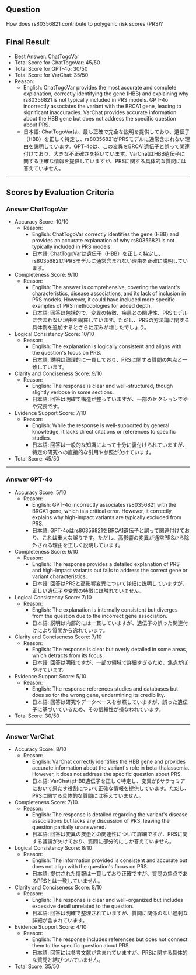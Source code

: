 ## Question

How does rs80356821 contribute to polygenic risk scores (PRS)?

## Final Result

- Best Answer: ChatTogoVar
- Total Score for ChatTogoVar: 45/50
- Total Score for GPT-4o: 30/50
- Total Score for VarChat: 35/50
- Reason:
  - English: ChatTogoVar provides the most accurate and complete explanation, correctly identifying the gene (HBB) and explaining why rs80356821 is not typically included in PRS models. GPT-4o incorrectly associates the variant with the BRCA1 gene, leading to significant inaccuracies. VarChat provides accurate information about the HBB gene but does not address the specific question about PRS.
  - 日本語: ChatTogoVarは、最も正確で完全な説明を提供しており、遺伝子（HBB）を正しく特定し、rs80356821がPRSモデルに通常含まれない理由を説明しています。GPT-4oは、この変異をBRCA1遺伝子と誤って関連付けており、大きな不正確さを招いています。VarChatはHBB遺伝子に関する正確な情報を提供していますが、PRSに関する具体的な質問には答えていません。

---

## Scores by Evaluation Criteria

### Answer ChatTogoVar
- Accuracy Score: 10/10
  - Reason: 
    - English: ChatTogoVar correctly identifies the gene (HBB) and provides an accurate explanation of why rs80356821 is not typically included in PRS models.
    - 日本語: ChatTogoVarは遺伝子（HBB）を正しく特定し、rs80356821がPRSモデルに通常含まれない理由を正確に説明しています。
- Completeness Score: 9/10
  - Reason: 
    - English: The answer is comprehensive, covering the variant's characteristics, disease associations, and its lack of inclusion in PRS models. However, it could have included more specific examples of PRS methodologies for added depth.
    - 日本語: 回答は包括的で、変異の特徴、疾患との関連性、PRSモデルに含まれない理由を網羅しています。ただし、PRSの方法論に関する具体例を追加するとさらに深みが増したでしょう。
- Logical Consistency Score: 10/10
  - Reason: 
    - English: The explanation is logically consistent and aligns with the question's focus on PRS.
    - 日本語: 説明は論理的に一貫しており、PRSに関する質問の焦点と一致しています。
- Clarity and Conciseness Score: 9/10
  - Reason: 
    - English: The response is clear and well-structured, though slightly verbose in some sections.
    - 日本語: 回答は明確で構造が整っていますが、一部のセクションでやや冗長です。
- Evidence Support Score: 7/10
  - Reason: 
    - English: While the response is well-supported by general knowledge, it lacks direct citations or references to specific studies.
    - 日本語: 回答は一般的な知識によって十分に裏付けられていますが、特定の研究への直接的な引用や参照が欠けています。
- Total Score: 45/50

---

### Answer GPT-4o
- Accuracy Score: 5/10
  - Reason: 
    - English: GPT-4o incorrectly associates rs80356821 with the BRCA1 gene, which is a critical error. However, it correctly explains why high-impact variants are typically excluded from PRS.
    - 日本語: GPT-4oはrs80356821をBRCA1遺伝子と誤って関連付けており、これは重大な誤りです。ただし、高影響の変異が通常PRSから除外される理由を正しく説明しています。
- Completeness Score: 6/10
  - Reason: 
    - English: The response provides a detailed explanation of PRS and high-impact variants but fails to address the correct gene or variant characteristics.
    - 日本語: 回答はPRSと高影響変異について詳細に説明していますが、正しい遺伝子や変異の特徴には触れていません。
- Logical Consistency Score: 7/10
  - Reason: 
    - English: The explanation is internally consistent but diverges from the question due to the incorrect gene association.
    - 日本語: 説明は内部的には一貫していますが、遺伝子の誤った関連付けにより質問から逸れています。
- Clarity and Conciseness Score: 7/10
  - Reason: 
    - English: The response is clear but overly detailed in some areas, which detracts from its focus.
    - 日本語: 回答は明確ですが、一部の領域で詳細すぎるため、焦点がぼやけています。
- Evidence Support Score: 5/10
  - Reason: 
    - English: The response references studies and databases but does so for the wrong gene, undermining its credibility.
    - 日本語: 回答は研究やデータベースを参照していますが、誤った遺伝子に基づいているため、その信頼性が損なわれています。
- Total Score: 30/50

---

### Answer VarChat
- Accuracy Score: 8/10
  - Reason: 
    - English: VarChat correctly identifies the HBB gene and provides accurate information about the variant's role in beta-thalassemia. However, it does not address the specific question about PRS.
    - 日本語: VarChatはHBB遺伝子を正しく特定し、変異がβサラセミアにおいて果たす役割について正確な情報を提供しています。ただし、PRSに関する具体的な質問には答えていません。
- Completeness Score: 7/10
  - Reason: 
    - English: The response is detailed regarding the variant's disease associations but lacks any discussion of PRS, leaving the question partially unanswered.
    - 日本語: 回答は変異の疾患との関連性について詳細ですが、PRSに関する議論が欠けており、質問に部分的にしか答えていません。
- Logical Consistency Score: 8/10
  - Reason: 
    - English: The information provided is consistent and accurate but does not align with the question's focus on PRS.
    - 日本語: 提供された情報は一貫しており正確ですが、質問の焦点であるPRSとは一致していません。
- Clarity and Conciseness Score: 8/10
  - Reason: 
    - English: The response is clear and well-organized but includes excessive detail unrelated to the question.
    - 日本語: 回答は明確で整理されていますが、質問に関係のない過剰な詳細が含まれています。
- Evidence Support Score: 4/10
  - Reason: 
    - English: The response includes references but does not connect them to the specific question about PRS.
    - 日本語: 回答には参考文献が含まれていますが、PRSに関する具体的な質問と結びついていません。
- Total Score: 35/50